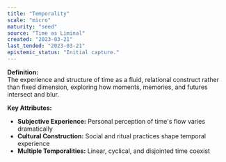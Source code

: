 ```yaml
---
title: "Temporality"
scale: "micro"
maturity: "seed"
source: "Time as Liminal"
created: "2023-03-21"
last_tended: "2023-03-21"
epistemic_status: "Initial capture."
---
```

**Definition:**  
The experience and structure of time as a fluid, relational construct rather than fixed dimension, exploring how moments, memories, and futures intersect and blur.

**Key Attributes:**  
- **Subjective Experience:** Personal perception of time's flow varies dramatically  
- **Cultural Construction:** Social and ritual practices shape temporal experience  
- **Multiple Temporalities:** Linear, cyclical, and disjointed time coexist
